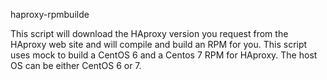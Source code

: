 haproxy-rpmbuilde

This script will download the HAproxy version you request from the HAproxy web site and will compile and build an RPM for you.
This script uses mock to build a CentOS 6 and a Centos 7 RPM for HAproxy. The host OS can be either CentOS 6 or 7.
 
